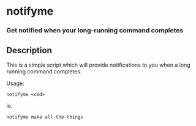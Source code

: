 # notifyme
### Get notified when your long-running command completes

## Description

This is a simple script which will provide notifications to you when a long running command completes.

Usage:

    notifyme <cmd>

ie.

    notifyme make all-the-things
